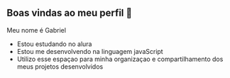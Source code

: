 ## Boas vindas ao meu perfil 💙

Meu nome é Gabriel

- Estou estudando no alura
- Estou me desenvolvendo na linguagem javaScript
- Utilizo esse espaçao para minha organizaçao e compartilhamento dos meus projetos desenvolvidos
